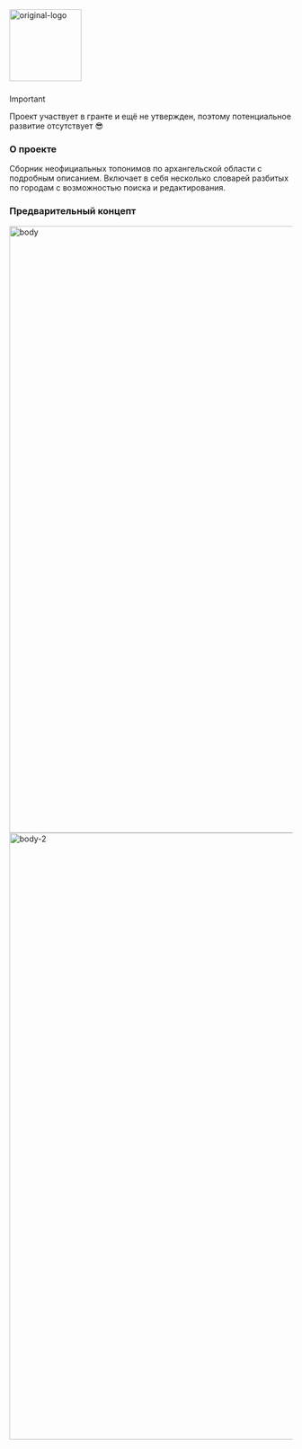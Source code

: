 <img width="128" height="auto" alt="original-logo" src="https://github.com/user-attachments/assets/ad910889-b633-40d2-b093-67a3f63479b1" />

### 

> [!IMPORTANT]
> Проект участвует в гранте и ещё не утвержден, поэтому потенциальное развитие отсутствует 😎

### О проекте
Сборник неофициальных топонимов по архангельской области с подробным описанием. Включает в себя несколько словарей разбитых по городам с возможностью поиска и редактирования.

### Предварительный концепт
<img width="1920" height="1080" alt="body" src="https://github.com/user-attachments/assets/0e24ea0d-36cb-4ae2-92fd-79aeae837c9f" />
<img width="1920" height="1080" alt="body-2" src="https://github.com/user-attachments/assets/f739963a-2a75-4018-81b0-cc37935067f8" />
